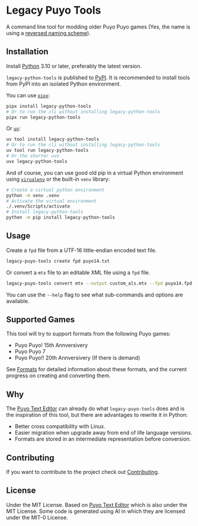 # Legacy Puyo Tools

A command line tool for modding older Puyo Puyo games (Yes, the name is using a
[reversed naming scheme](https://github.com/microsoft/WSL)).

## Installation

Install [Python](https://www.python.org/) 3.10 or later, preferably the latest
version.

`legacy-python-tools` is published to
[PyPI](https://pypi.org/project/legacy-puyo-tools/). It is recommended to
install tools from PyPI into an isolated Python environment.

You can use [`pipx`](https://pipx.pypa.io):

```bash
pipx install legacy-python-tools
# Or to run the cli without installing legacy-python-tools
pipx run legacy-python-tools
```

Or [`uv`](https://docs.astral.sh/uv):

```bash
uv tool install legacy-python-tools
# Or to run the cli without installing legacy-python-tools
uv tool run legacy-python-tools
# Or the shorter uvx
uvx legacy-python-tools
```

And of course, you can use good old pip in a virtual Python environment using
[`virualenv`](https://virtualenv.pypa.io) or the built-in `venv` library:

```bash
# Create a virtual python environment
python -m venv .venv
# Activate the virtual environment
./.venv/Scripts/activate
# Install legacy-python-tools
python -m pip install legacy-python-tools
```

## Usage

Create a `fpd` file from a UTF-16 little-endian encoded text file.

```bash
legacy-puyo-tools create fpd puyo14.txt
```

Or convert a `mtx` file to an editable XML file using a `fpd` file.

```bash
legacy-puyo-tools convert mtx --output custom_als.mtx --fpd puyo14.fpd als.xml
```

You can use the `--help` flag to see what sub-commands and options are
available.

## Supported Games

This tool will try to support formats from the following Puyo games:

- Puyo Puyo! 15th Annversivery
- Puyo Puyo 7
- Puyo Puyo!! 20th Annversivery (If there is demand)

See
[Formats](https://github.com/wushenrong/legacy-puyo-tools/blob/main/formats.md)
for detailed information about these formats, and the current progress on
creating and converting them.

## Why

The [Puyo Text Editor][puyo-text-editor] can already do what `legacy-puyo-tools`
does and is the inspiration of this tool, but there are advantages to rewrite it
in Python:

[puyo-text-editor]: https://github.com/nickworonekin/puyo-text-editor

- Better cross compatibility with Linux.
- Easier migration when upgrade away from end of life language versions.
- Formats are stored in an intermediate representation before conversion.

## Contributing

If you want to contribute to the project check out
[Contributing](https://github.com/wushenrong/legacy-puyo-tools/blob/main/CONTRIBUTING.md).

## License

Under the MIT License. Based on [Puyo Text Editor][puyo-text-editor] which is
also under the MIT License. Some code is generated using AI in which they are
licensed under the MIT-0 License.
